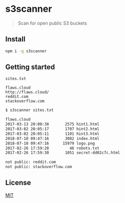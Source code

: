 # s3scanner

> Scan for open public S3 buckets

## Install

```bash
npm i -g s3scanner
```

## Getting started

`sites.txt`

```text
flaws.cloud
http://flaws.cloud/
reddit.com
stackoverflow.com
```

```bash
$ s3scanner sites.txt

flaws.cloud
2017-03-13 20:00:38       2575 hint1.html
2017-03-02 20:05:17       1707 hint2.html
2017-03-02 20:05:11       1101 hint3.html
2018-07-10 09:47:16       3082 index.html
2018-07-10 09:47:16      15979 logo.png
2017-02-26 17:59:28         46 robots.txt
2017-02-26 17:59:30       1051 secret-dd02c7c.html

not public: reddit.com
not public: stackoverflow.com
```

## License

[MIT](LICENSE)
